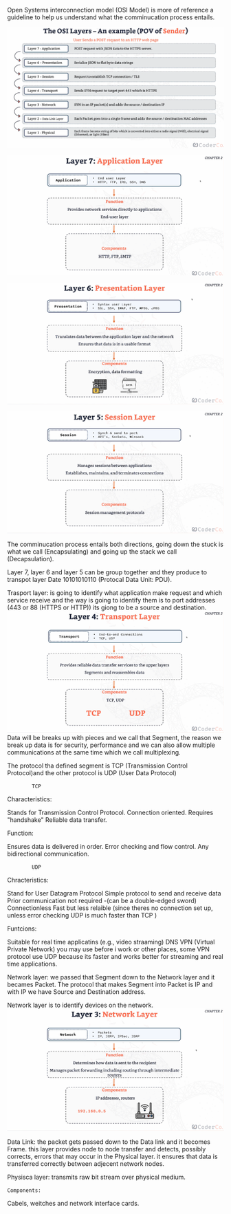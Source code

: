 Open Systems interconnection model (OSI Model) is more of reference a guideline to help us understand what the comminucation process entails.

![Image Alt](https://github.com/hashim1sharif/DevOps-Journey/blob/042934aa0855397a2e434ca26abc1a982d2c7e0d/network/Screenshot%202025-08-18%20160220.png)


![Image Alt](https://github.com/hashim1sharif/DevOps-Journey/blob/02bd8ea5897cf95f0d05df76fdc012b9c0db71cf/network/Screenshot%202025-08-18%20160613.png)

![Image Alt](https://github.com/hashim1sharif/DevOps-Journey/blob/f2ec69d973af1d9bae4247af3dd8357274eb801e/network/Screenshot%202025-08-18%20160558.png)

![Image Alt](https://github.com/hashim1sharif/DevOps-Journey/blob/223d8546bf84dd62452dbfda74651a7ba98f5ff3/network/Screenshot%202025-08-18%20160546.png)

The comminucation process entails both directions, going down the stuck is what we call (Encapsulating) and going up the stack we call (Decapsulation).

Layer 7, layer 6 and layer 5 can be group together and they produce to transpot layer Date 10101010110 (Protocal Data Unit: PDU).

Trasport layer: is going to identify what application make request and which service receive and the way is going to identify them is to port addresses (443 or 88 (HTTPS or HTTP)) its giong to be a source and destination.
![Image Alt](https://github.com/hashim1sharif/DevOps-Journey/blob/ce07c380f7cbfcbdb75c35a50646a2c4fad4d443/network/Screenshot%202025-08-18%20160531.png)
Data will be breaks up with pieces and we call that Segment, the reason we break up data is for security, performance and we can also allow multiple communications at the same time which we call multiplexing.

The protocol tha defined segment is TCP (Transmission Control Protocol)and the other protocol is UDP (User Data Protocol)

            TCP

Characteristics:

Stands for Transmission Control Protocol.
Connection oriented.
Requires "handshake"
Reliable data transfer.

Function:

Ensures data is delivered in order.
Error checking and flow control.
Any bidirectional communication.

            UDP

Chracteristics:

Stand for User Datagram Protocol
Simple protocol to send and receive data
Prior communication not required -(can be a double-edged sword)
Connectionless
Fast but less relaible (since theres no connection set up, unless error checking UDP is much faster than TCP )

Funtcions:

Suitable for real time applicatins (e.g., video straaming)
DNS
VPN (Virtual Private Network) you may use before i work or other places, some VPN protocol use UDP because its faster and works better for streaming and real time applications.

Network layer: we passed that Segment down to the Network layer and it becames Packet.
The protocol that makes Segment into Packet is IP and with IP we have Source and Destination address.

Network layer is to identify devices on the network.
![Image Alt](https://github.com/hashim1sharif/DevOps-Journey/blob/d5d6d9b1be877050de391bdd312ae22fbfabf90e/network/Screenshot%202025-08-18%20160503.png)

Data Link: the packet gets passed down to the Data link and it becomes Frame. this layer provides node to node transfer and detects, possibly corrects, errors that may occur in the Physical layer. it ensures that data is transferred correctly between adjecent network nodes.

Physisca layer: transmits raw bit stream over physical medium.

    Components:

Cabels, weitches and network interface cards.

